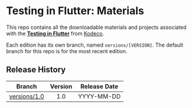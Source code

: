 # Testing in Flutter: Materials

This repo contains all the downloadable materials and projects associated with the **[Testing in Flutter](https://www.kodeco.com/library)** from [Kodeco](https://www.kodeco.com).

Each edition has its own branch, named `versions/[VERSION]`. The default branch for this repo is for the most recent edition.

## Release History

| Branch                                                                                  | Version | Release Date |
| --------------------------------------------------------------------------------------- |:-------:|:------------:|
| [versions/1.0](https://github.com/kodecocodes/video-tf-materials/tree/versions/1.0) | 1.0     | YYYY-MM-DD   |
